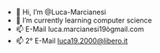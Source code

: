 - 👋 Hi, I’m @Luca-Marcianesi
- 🌱 I’m currently learning computer science
- 📫 E-Mail luca.marcianesi19ògmail.com
- 📫 2° E-Mail luca19.2000@libero.it

